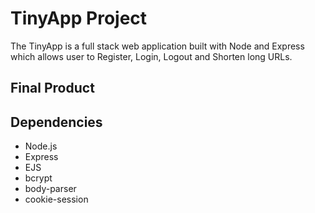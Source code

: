 # TinyApp Project

The TinyApp is a full stack web application built with Node and Express which allows user to Register, Login, Logout and Shorten long URLs.

## Final Product



## Dependencies

- Node.js
- Express
- EJS
- bcrypt
- body-parser
- cookie-session

